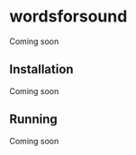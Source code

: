 wordsforsound
=========

Coming soon

Installation
------------

Coming soon

Running
-------

Coming soon
